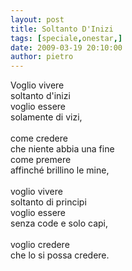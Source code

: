 ```yaml
---
layout: post
title: Soltanto D'Inizi
tags: [speciale,onestar,]
date: 2009-03-19 20:10:00
author: pietro
---
```

Voglio vivere<br/>soltanto d'inizi<br/>voglio essere<br/>solamente di vizi,<br/><br/>come credere<br/>che niente abbia una fine<br/>come premere<br/>affinché brillino le mine,<br/><br/>voglio vivere<br/>soltanto di principi<br/>voglio essere<br/>senza code e solo capi,<br/><br/>voglio credere<br/>che lo si possa credere.
